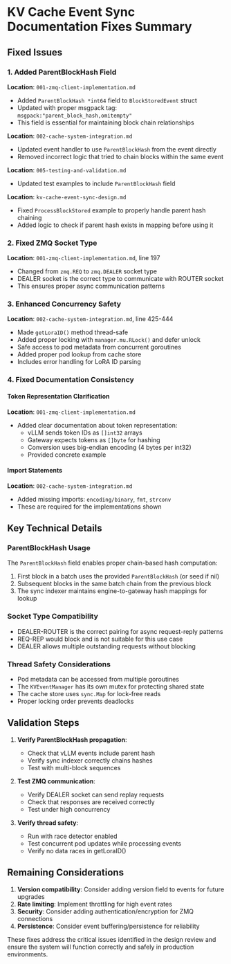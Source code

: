 # KV Cache Event Sync Documentation Fixes Summary

## Fixed Issues

### 1. Added ParentBlockHash Field
**Location**: `001-zmq-client-implementation.md`
- Added `ParentBlockHash *int64` field to `BlockStoredEvent` struct
- Updated with proper msgpack tag: `msgpack:"parent_block_hash,omitempty"`
- This field is essential for maintaining block chain relationships

**Location**: `002-cache-system-integration.md`
- Updated event handler to use `ParentBlockHash` from the event directly
- Removed incorrect logic that tried to chain blocks within the same event

**Location**: `005-testing-and-validation.md`
- Updated test examples to include `ParentBlockHash` field

**Location**: `kv-cache-event-sync-design.md`
- Fixed `ProcessBlockStored` example to properly handle parent hash chaining
- Added logic to check if parent hash exists in mapping before using it

### 2. Fixed ZMQ Socket Type
**Location**: `001-zmq-client-implementation.md`, line 197
- Changed from `zmq.REQ` to `zmq.DEALER` socket type
- DEALER socket is the correct type to communicate with ROUTER socket
- This ensures proper async communication patterns

### 3. Enhanced Concurrency Safety
**Location**: `002-cache-system-integration.md`, line 425-444
- Made `getLoraID()` method thread-safe
- Added proper locking with `manager.mu.RLock()` and defer unlock
- Safe access to pod metadata from concurrent goroutines
- Added proper pod lookup from cache store
- Includes error handling for LoRA ID parsing

### 4. Fixed Documentation Consistency

#### Token Representation Clarification
**Location**: `001-zmq-client-implementation.md`
- Added clear documentation about token representation:
  - vLLM sends token IDs as `[]int32` arrays
  - Gateway expects tokens as `[]byte` for hashing  
  - Conversion uses big-endian encoding (4 bytes per int32)
  - Provided concrete example

#### Import Statements
**Location**: `002-cache-system-integration.md`
- Added missing imports: `encoding/binary`, `fmt`, `strconv`
- These are required for the implementations shown

## Key Technical Details

### ParentBlockHash Usage
The `ParentBlockHash` field enables proper chain-based hash computation:
1. First block in a batch uses the provided `ParentBlockHash` (or seed if nil)
2. Subsequent blocks in the same batch chain from the previous block
3. The sync indexer maintains engine-to-gateway hash mappings for lookup

### Socket Type Compatibility
- DEALER-ROUTER is the correct pairing for async request-reply patterns
- REQ-REP would block and is not suitable for this use case
- DEALER allows multiple outstanding requests without blocking

### Thread Safety Considerations
- Pod metadata can be accessed from multiple goroutines
- The `KVEventManager` has its own mutex for protecting shared state
- The cache store uses `sync.Map` for lock-free reads
- Proper locking order prevents deadlocks

## Validation Steps

1. **Verify ParentBlockHash propagation**:
   - Check that vLLM events include parent hash
   - Verify sync indexer correctly chains hashes
   - Test with multi-block sequences

2. **Test ZMQ communication**:
   - Verify DEALER socket can send replay requests
   - Check that responses are received correctly
   - Test under high concurrency

3. **Verify thread safety**:
   - Run with race detector enabled
   - Test concurrent pod updates while processing events
   - Verify no data races in getLoraID()

## Remaining Considerations

1. **Version compatibility**: Consider adding version field to events for future upgrades
2. **Rate limiting**: Implement throttling for high event rates
3. **Security**: Consider adding authentication/encryption for ZMQ connections
4. **Persistence**: Consider event buffering/persistence for reliability

These fixes address the critical issues identified in the design review and ensure the system will function correctly and safely in production environments.